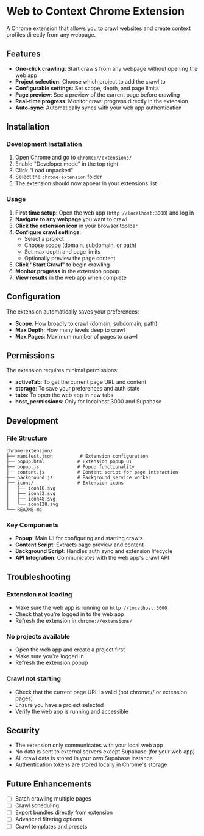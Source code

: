 # Web to Context Chrome Extension

A Chrome extension that allows you to crawl websites and create context profiles directly from any webpage.

## Features

- **One-click crawling**: Start crawls from any webpage without opening the web app
- **Project selection**: Choose which project to add the crawl to
- **Configurable settings**: Set scope, depth, and page limits
- **Page preview**: See a preview of the current page before crawling
- **Real-time progress**: Monitor crawl progress directly in the extension
- **Auto-sync**: Automatically syncs with your web app authentication

## Installation

### Development Installation

1. Open Chrome and go to `chrome://extensions/`
2. Enable "Developer mode" in the top right
3. Click "Load unpacked"
4. Select the `chrome-extension` folder
5. The extension should now appear in your extensions list

### Usage

1. **First time setup**: Open the web app (`http://localhost:3000`) and log in
2. **Navigate to any webpage** you want to crawl
3. **Click the extension icon** in your browser toolbar
4. **Configure crawl settings**:
   - Select a project
   - Choose scope (domain, subdomain, or path)
   - Set max depth and page limits
   - Optionally preview the page content
5. **Click "Start Crawl"** to begin crawling
6. **Monitor progress** in the extension popup
7. **View results** in the web app when complete

## Configuration

The extension automatically saves your preferences:
- **Scope**: How broadly to crawl (domain, subdomain, path)
- **Max Depth**: How many levels deep to crawl
- **Max Pages**: Maximum number of pages to crawl

## Permissions

The extension requires minimal permissions:
- **activeTab**: To get the current page URL and content
- **storage**: To save your preferences and auth state
- **tabs**: To open the web app in new tabs
- **host_permissions**: Only for localhost:3000 and Supabase

## Development

### File Structure

```
chrome-extension/
├── manifest.json          # Extension configuration
├── popup.html            # Extension popup UI
├── popup.js              # Popup functionality
├── content.js            # Content script for page interaction
├── background.js         # Background service worker
├── icons/                # Extension icons
│   ├── icon16.svg
│   ├── icon32.svg
│   ├── icon48.svg
│   └── icon128.svg
└── README.md
```

### Key Components

- **Popup**: Main UI for configuring and starting crawls
- **Content Script**: Extracts page preview and content
- **Background Script**: Handles auth sync and extension lifecycle
- **API Integration**: Communicates with the web app's crawl API

## Troubleshooting

### Extension not loading
- Make sure the web app is running on `http://localhost:3000`
- Check that you're logged in to the web app
- Refresh the extension in `chrome://extensions/`

### No projects available
- Open the web app and create a project first
- Make sure you're logged in
- Refresh the extension popup

### Crawl not starting
- Check that the current page URL is valid (not chrome:// or extension pages)
- Ensure you have a project selected
- Verify the web app is running and accessible

## Security

- The extension only communicates with your local web app
- No data is sent to external servers except Supabase (for your web app)
- All crawl data is stored in your own Supabase instance
- Authentication tokens are stored locally in Chrome's storage

## Future Enhancements

- [ ] Batch crawling multiple pages
- [ ] Crawl scheduling
- [ ] Export bundles directly from extension
- [ ] Advanced filtering options
- [ ] Crawl templates and presets
